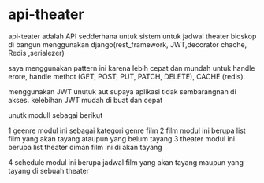 # api-theater


api-teater adalah API sedderhana untuk sistem untuk jadwal theater bioskop di bangun menggunakan django(rest_framework, JWT,decorator chache, Redis ,serialezer)

saya menggunakan pattern ini karena lebih cepat dan mundah untuk handle erore, handle methot (GET, POST, PUT, PATCH, DELETE), CACHE (redis).

menggunakan JWT unutuk aut supaya aplikasi tidak sembarangnan di akses. kelebihan JWT mudah di buat dan cepat

unutk modull sebagai berikut


1 geenre 
	modul ini sebagai kategori genre film
2 film
	modul ini berupa list film yang akan tayang ataupun yang belum tayang
3 theater
	modul ini berupa list theater diman film ini di akan tayang

4 schedule
	modul ini   berupa jadwal film yang akan tayang maupun yang tayang di sebuah theater 


